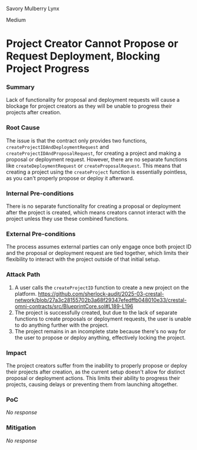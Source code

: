 Savory Mulberry Lynx

Medium

# Project Creator Cannot Propose or Request Deployment, Blocking Project Progress

### Summary

Lack of functionality for proposal and deployment requests will cause a blockage for project creators as they will be unable to progress their projects after creation.

### Root Cause

The issue is that the contract only provides two functions, `createProjectIDAndDeploymentRequest` and `createProjectIDAndProposalRequest`, for creating a project and making a proposal or deployment request. However, there are no separate functions like `createDeploymentRequest` or `createProposalRequest`. This means that creating a project using the `createProject` function is essentially pointless, as you can't properly propose or deploy it afterward.

### Internal Pre-conditions

There is no separate functionality for creating a proposal or deployment after the project is created, which means creators cannot interact with the project unless they use these combined functions.

### External Pre-conditions

The process assumes external parties can only engage once both project ID and the proposal or deployment request are tied together, which limits their flexibility to interact with the project outside of that initial setup.

### Attack Path

1. A user calls the `createProjectID` function to create a new project on the platform.
https://github.com/sherlock-audit/2025-03-crestal-network/blob/27a3c28155702b3a68f29347efedffb048010e33/crestal-omni-contracts/src/BlueprintCore.sol#L189-L196
3. The project is successfully created, but due to the lack of separate functions to create proposals or deployment requests, the user is unable to do anything further with the project.
4. The project remains in an incomplete state because there's no way for the user to propose or deploy anything, effectively locking the project.
### Impact

The project creators suffer from the inability to properly propose or deploy their projects after creation, as the current setup doesn't allow for distinct proposal or deployment actions. This limits their ability to progress their projects, causing delays or preventing them from launching altogether.

### PoC

_No response_

### Mitigation

_No response_